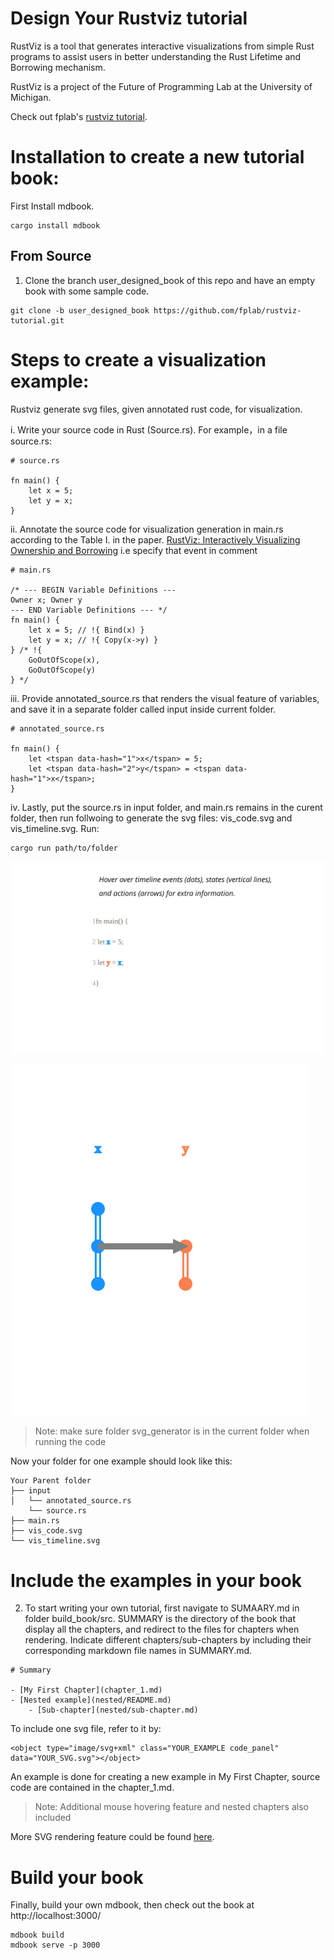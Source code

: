 # Design Your Rustviz tutorial 

RustViz is a tool that generates interactive visualizations from simple Rust programs to assist users in better understanding the Rust Lifetime and Borrowing mechanism.

RustViz is a project of the Future of Programming Lab at the University of Michigan. 

Check out fplab's [rustviz tutorial](https://fplab.github.io/rustviz-tutorial/).

# Installation to create a new tutorial book:

First Install mdbook.
```
cargo install mdbook
```

## From Source
1. Clone the branch user_designed_book of this repo and have an empty book with some sample code. 

```
git clone -b user_designed_book https://github.com/fplab/rustviz-tutorial.git
```



# Steps to create a visualization example:

Rustviz generate svg files, given annotated rust code, for visualization.

i. Write your source code in Rust (Source.rs). For example，in a file source.rs:
```
# source.rs

fn main() {
    let x = 5;
    let y = x;
}
```

ii. Annotate the source code for visualization generation in main.rs according to the Table I. in the paper. [RustViz: Interactively Visualizing Ownership and Borrowing](https://web.eecs.umich.edu/~comar/rustviz-hatra20.pdf) i.e  specify that event in comment 

```
# main.rs

/* --- BEGIN Variable Definitions ---
Owner x; Owner y
--- END Variable Definitions --- */
fn main() {
    let x = 5; // !{ Bind(x) }
    let y = x; // !{ Copy(x->y) }
} /* !{
    GoOutOfScope(x),
    GoOutOfScope(y)
} */
```

iii. Provide annotated_source.rs that renders the visual feature of variables, and save it in a separate folder called input inside current folder.

```
# annotated_source.rs

fn main() {
    let <tspan data-hash="1">x</tspan> = 5;
    let <tspan data-hash="2">y</tspan> = <tspan data-hash="1">x</tspan>;
}
```

iv. Lastly, put the source.rs in input folder, and main.rs remains in the curent folder, then run follwoing to generate the svg files: vis_code.svg and vis_timeline.svg. Run:
```
cargo run path/to/folder
```

![Screen Shot 2022-06-27 at 11 46 52 AM](https://github.com/rustviz/rustviz/blob/master/src/examples/copy/vis_code.svg)


![Screen Shot 2022-06-27 at 11 46 52 AM](https://github.com/rustviz/rustviz/blob/master/src/examples/copy/vis_timeline.svg)
  
> Note: make sure folder svg_generator is in the current folder when running the code 


Now your folder for one example should look like this:
```
Your Parent folder
├── input
│   └── annotated_source.rs
    └── source.rs
├── main.rs
├── vis_code.svg
└── vis_timeline.svg
```
 
# Include the examples in your book

2. To start writing your own tutorial, first navigate to SUMAARY.md in folder build_book/src. SUMMARY is the directory of the book that display all the chapters, and redirect to the files for chapters when rendering. Indicate different chapters/sub-chapters by including their corresponding markdown file names in SUMMARY.md. 

```
# Summary

- [My First Chapter](chapter_1.md)
- [Nested example](nested/README.md)
    - [Sub-chapter](nested/sub-chapter.md)
```

To include one svg file, refer to it by:

```
<object type="image/svg+xml" class="YOUR_EXAMPLE code_panel" data="YOUR_SVG.svg"></object>
```

An example is done for creating a new example in My First Chapter, source code are contained in the chapter_1.md.

> Note: Additional mouse hovering feature and nested chapters  also included

More SVG rendering feature could be found [here](https://developer.mozilla.org/en-US/docs/Web/SVG/Tutorial/Getting_Started).


# Build your book

Finally, build your own mdbook, then check out the book at http://localhost:3000/
```
mdbook build 
mdbook serve -p 3000
```
